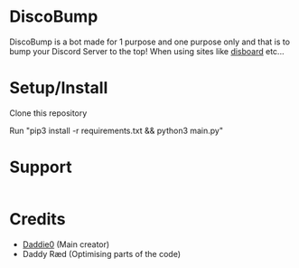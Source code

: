 # DiscoBump
DiscoBump is a bot made for 1 purpose and one purpose only and that is to bump your Discord Server to the top! 
When using sites like [disboard](https://disboard.org) etc... 

# Setup/Install
Clone this repository

Run "pip3 install -r requirements.txt && python3 main.py"

# Support

<a href="https://discord.gg/DpGBq7T"><img src="https://discord.com/api/guilds/743205482507927568/widget.png?style=banner2" alt="" /></a>

# Credits
* [Daddie0](https://github.com/GoByeBye) (Main creator)
* Daddy Ræd (Optimising parts of the code)
